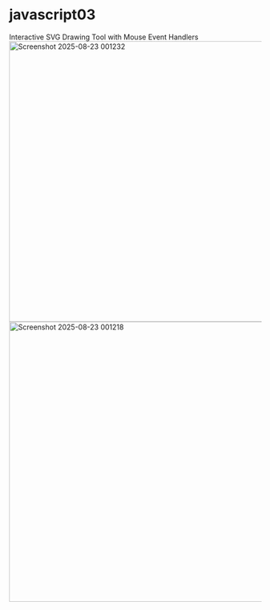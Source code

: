 # javascript03
Interactive SVG Drawing Tool with Mouse Event Handlers
<img width="1919" height="560" alt="Screenshot 2025-08-23 001232" src="https://github.com/user-attachments/assets/f9b48570-eefe-45c6-b45c-a87ab72812e1" />
<img width="1919" height="559" alt="Screenshot 2025-08-23 001218" src="https://github.com/user-attachments/assets/3c24baa0-cb8a-413e-b048-7d94106ad146" />

